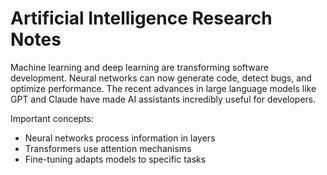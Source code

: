 # Artificial Intelligence Research Notes

Machine learning and deep learning are transforming software development. Neural networks can now generate code, detect bugs, and optimize performance. The recent advances in large language models like GPT and Claude have made AI assistants incredibly useful for developers.

Important concepts:
- Neural networks process information in layers
- Transformers use attention mechanisms
- Fine-tuning adapts models to specific tasks
